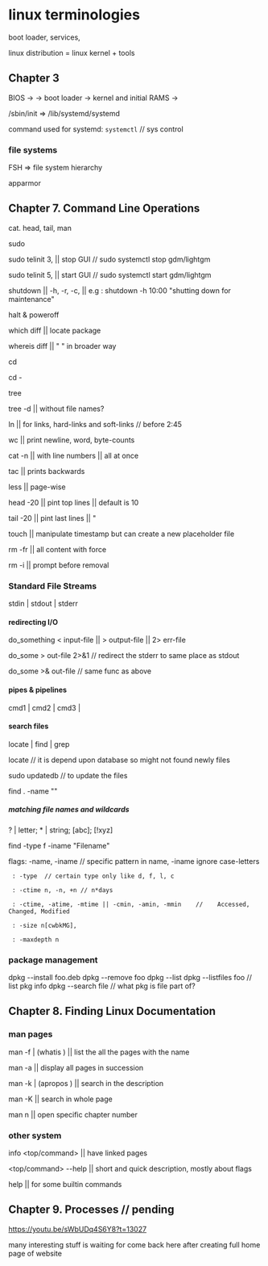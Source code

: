 # linux terminologies

boot loader, services, 

linux distribution = linux kernel + tools


## Chapter 3

BIOS -> -> boot loader -> kernel and initial RAMS ->  

/sbin/init  => /lib/systemd/systemd

command used for systemd: `systemctl`    // sys control


### file systems

FSH => file system hierarchy

apparmor


##  Chapter 7. Command Line Operations 

cat. head, tail, man

sudo 

sudo telinit 3, || stop GUI  // sudo systemctl stop gdm/lightgm 

sudo telinit 5, || start GUI  // sudo systemctl start gdm/lightgm   

shutdown || -h, -r, -c,   || e.g : shutdown -h 10:00 "shutting down for maintenance" 

halt & poweroff

which diff   || locate package 

whereis diff  || "      "       in broader way

cd 

cd -

tree

tree -d  || without file names?

ln  || for links, hard-links and soft-links  // before 2:45

wc  || print newline, word, byte-counts

cat -n || with line numbers  || all at once

tac || prints backwards

less ||  page-wise

head -20 || pint top lines  || default is 10

tail -20 || pint last lines  || "

touch || manipulate timestamp but can create a new placeholder file

rm -fr  || all content with force

rm -i || prompt before removal

### Standard File Streams

stdin  |  stdout  |  stderr

#### redirecting I/O

do_something < input-file  ||  > output-file  ||  2> err-file

do_some > out-file 2>&1  // redirect the stderr to same place as stdout

do_some >& out-file  // same func as above

#### pipes & pipelines

cmd1 | cmd2 | cmd3 |

#### search files

locate | find | grep

locate <filename>  // it is depend upon database so might not found newly files

sudo updatedb  // to update the files

find . -name "<filename>"

##### matching file names and wildcards

? | letter;  * | string;   [abc];   [!xyz]

find  <dirname>  -type f -iname "Filename" 

flags: -name, -iname  // specific pattern in name, -iname ignore case-letters

     : -type  // certain type only like d, f, l, c

     : -ctime n, -n, +n // n*days

     : -ctime, -atime, -mtime || -cmin, -amin, -mmin    //    Accessed, Changed, Modified

     : -size n[cwbkMG],  

     : -maxdepth n


### package management  

dpkg --install foo.deb 
dpkg --remove foo
dpkg --list 
dpkg --listfiles foo   // list pkg info
dpkg --search file   // what pkg is file part of?


##  Chapter 8. Finding Linux Documentation

### man pages

man -f <topic> | (whatis <topic>)    ||    list the all the pages with the name

man -a <top>    || display all pages in succession 

man -k <topic> | (apropos <top>)    ||    search in the description

man -K <top>    ||    search in whole page

man n <top>   ||    open specific chapter number


### other system

info <top/command>    ||    have linked pages

<top/command> --help    ||    short and quick description, mostly about flags

help <top>    ||    for some builtin commands


## Chapter 9. Processes  // pending

https://youtu.be/sWbUDq4S6Y8?t=13027

many interesting stuff is waiting for come back here after creating full home page of website